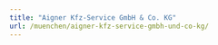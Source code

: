```yaml
---
title: "Aigner Kfz-Service GmbH & Co. KG"
url: /muenchen/aigner-kfz-service-gmbh-und-co-kg/
---
```

